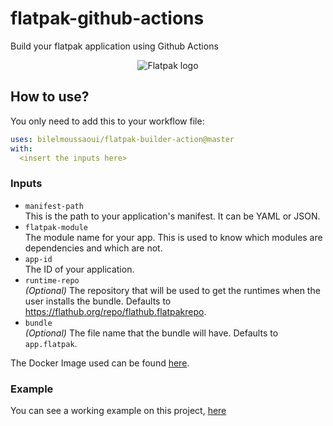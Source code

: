 # flatpak-github-actions

Build your flatpak application using Github Actions

<p align="center">
  <img src="https://user-images.githubusercontent.com/15098724/55282117-f8253380-52fa-11e9-95a3-ccae83b23034.png" alt="Flatpak logo" />
</p>

## How to use?  

You only need to add this to your workflow file:

```yaml
uses: bilelmoussaoui/flatpak-builder-action@master
with:
  <insert the inputs here>
```

### Inputs

- `manifest-path`  
  This is the path to your application's manifest. It can be YAML or JSON.
- `flatpak-module`  
  The module name for your app. This is used to know which modules are
  dependencies and which are not.
- `app-id`  
  The ID of your application.
- `runtime-repo`  
  _(Optional)_ The repository that will be used to get the runtimes when the
  user installs the bundle. Defaults to https://flathub.org/repo/flathub.flatpakrepo.
- `bundle`  
  _(Optional)_ The file name that the bundle will have. Defaults to `app.flatpak`.

The Docker Image used can be found [here](docker/Dockerfile).

### Example

You can see a working example on this project, [here](.github/workflows/flatpak-test.yml)
